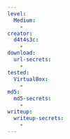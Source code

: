 ```yaml
---
level:
  Medium:
    -
creator:
  d4t4s3c:
    -
download:
  url-secrets:
    -
tested:
  VirtualBox:
    -
md5:
  md5-secrets:
    -
writeup:
  writeup-secrets:
    -
---
```

